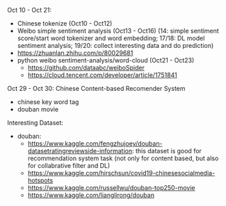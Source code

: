 Oct 10 - Oct 21: 
- Chinese tokenize (Oct10 - Oct12)
- Weibo simple sentiment analysis (Oct13 - Oct16) (14: simple sentiment score/start word tokenizer and word embedding; 17/18: DL model sentiment analysis; 19/20: collect interesting data and do prediction)
 - https://zhuanlan.zhihu.com/p/80029681
- python weibo sentiment-analysis/word-cloud (Oct21 - Oct23)
  - https://github.com/dataabc/weiboSpider
  - https://cloud.tencent.com/developer/article/1751841 

Oct 29 - Oct 30: Chinese Content-based Recomender System
 - chinese key word tag
 - douban movie

Interesting Dataset:
* douban:
  * https://www.kaggle.com/fengzhujoey/douban-datasetratingreviewside-information: this dataset is good for recommendation system task (not only for content based, but also for collabrative filter and DL)
  * https://www.kaggle.com/hirschsun/covid19-chinesesocialmedia-hotspots
  * https://www.kaggle.com/russellwu/douban-top250-movie
  * https://www.kaggle.com/lianglirong/douban
